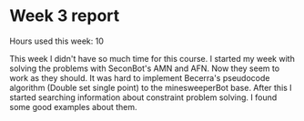 # Week 3 report

Hours used this week: 10

This week I didn't have so much time for this course. I started my week with solving the problems with SeconBot's AMN and AFN. Now they seem to work as they should. It was hard to implement Becerra's pseudocode algorithm (Double set single point) to the minesweeperBot base. After this I started searching information about constraint problem solving. I found some good examples about them.
